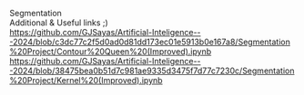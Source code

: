 Segmentation <br />
Additional & Useful links ;) <br />
https://github.com/GJSayas/Artificial-Inteligence---2024/blob/c3dc77c2f5d0ad0d81dd173ec01e5913b0e167a8/Segmentation%20Project/Contour%20Queen%20(Improved).ipynb <br />
https://github.com/GJSayas/Artificial-Inteligence---2024/blob/38475bea0b51d7c981ae9335d3475f7d77c7230c/Segmentation%20Project/Kernel%20(Improved).ipynb <br />
